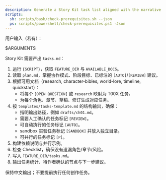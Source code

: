 ```yaml
---
description: Generate a Story Kit task list aligned with the narrative plan.
scripts:
  sh: scripts/bash/check-prerequisites.sh --json
  ps: scripts/powershell/check-prerequisites.ps1 -Json
---
```


用户输入（若有）：

$ARGUMENTS

Story Kit 需要产出 `tasks.md`：

1. 运行 `{SCRIPT}`，获取 `FEATURE_DIR` 与 `AVAILABLE_DOCS`。
2. 读取 `plan.md`，掌握协作模式、阶段目标、已标注的 `[AUTO]`/`[REVIEW]` 建议。
3. 根据可用文档（research, character-bibles, world-lore, timeline, quickstart）：
   - 将每个 `[OPEN QUESTION]` 或 `research` 映射为 T00X 任务。
   - 为每个角色、章节、草稿、修订生成对应任务。
4. 按 `templates/tasks-template.md` 的结构输出，确保：
   - 指明输出路径，例如 `drafts/ch01.md`。
   - 需要人工确认的任务标记 `[REVIEW]`。
   - 可自动执行的任务标记 `[AUTO]`。
   - sandbox 实验任务标记 `[SANDBOX]` 并放入独立目录。
   - 可并行的任务标记 `[P]`。
5. 构建依赖说明与并行示例。
6. 检查 Checklist，确保没有遗漏角色/章节/风险。
7. 写入 `FEATURE_DIR/tasks.md`。
8. 输出任务统计、待作者确认的节点与下一步建议。

保持中文输出；不要提前执行任何创作任务。
